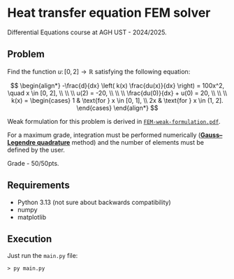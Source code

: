 # Heat transfer equation FEM solver
Differential Equations course at AGH UST - 2024/2025.

## Problem

Find the function $u \colon [0, 2] \to \mathbb{R}$  satisfying the following equation:

$$
\begin{align*} 
-\frac{d}{dx} \left( k(x) \frac{du(x)}{dx} \right) = 100x^2, \quad x \in [0, 2], \\
\\
\\
u(2) = -20, \\
\\
\\
\frac{du(0)}{dx} + u(0) = 20, \\
\\
\\
k(x) =
\begin{cases}
1 & \text{for } x \in [0, 1], \\
2x & \text{for } x \in (1, 2].
\end{cases}
\end{align*}
$$

Weak formulation for this problem is derived in [`FEM-weak-formulation.pdf`](FEM-weak-formulation.pdf).

For a maximum grade, integration must be performed numerically ([**Gauss–Legendre quadrature**](https://en.wikipedia.org/wiki/Gauss–Legendre_quadrature) method) and the number of elements must be defined by the user.

Grade - 50/50pts.

## Requirements

- Python 3.13 (not sure about backwards compatibility)
- numpy
- matplotlib

## Execution

Just run the `main.py` file:
```
> py main.py
```

